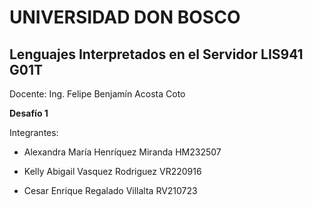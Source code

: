 # UNIVERSIDAD DON BOSCO
## Lenguajes Interpretados en el Servidor LIS941 G01T
Docente: Ing. Felipe Benjamín Acosta Coto

**Desafío 1**

Integrantes:

- Alexandra María Henríquez Miranda HM232507

- Kelly Abigail Vasquez Rodriguez VR220916

- Cesar Enrique Regalado Villalta RV210723

